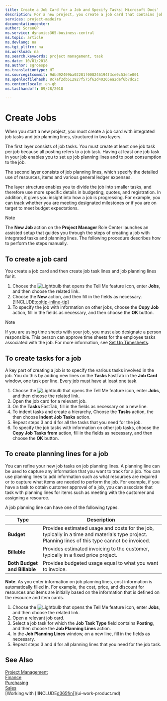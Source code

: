 ```yaml
---
title: Create a Job Card for a Job and Specify Tasks| Microsoft Docs'
description: For a new project, you create a job card that contains job tasks and planning lines, to help you manage progress and budgets.
services: project-madeira
documentationcenter: 
author: SorenGP
ms.service: dynamics365-business-central
ms.topic: article
ms.devlang: na
ms.tgt_pltfrm: na
ms.workload: na
ms.search.keywords: project management, task
ms.date: 10/01/2018
ms.author: sgroespe
ms.translationtype: HT
ms.sourcegitcommit: 9dbd92409ba02281f008246194f3ce0c53e4e001
ms.openlocfilehash: 8c7af2db512927f575f62d40265ea2def6b7dc2c
ms.contentlocale: en-gb
ms.lasthandoff: 09/28/2018

---
```

# <a name="create-jobs"></a>Create Jobs
When you start a new project, you must create a job card with integrated job tasks and job planning lines, structured in two layers.  

The first layer consists of job tasks. You must create at least one job task per job because all posting refers to a job task. Having at least one job task in your job enables you to set up job planning lines and to post consumption to the job.

The second layer consists of job planning lines, which specify the detailed use of resources, items and various general ledger expenses.

The layer structure enables you to divide the job into smaller tasks, and therefore use more specific details in budgeting, quotes, and registration. In addition, it gives you insight into how a job is progressing. For example, you can track whether you are meeting designated milestones or if you are on target to meet budget expectations.

> [!NOTE]  
>   The **New Job** action on the **Project Manager** Role Center launches an assisted setup that guides you through the steps of creating a job with integrated tasks and planning lines. The following procedure describes how to perform the steps manually.

## <a name="to-create-a-job-card"></a>To create a job card
You create a job card and then create job task lines and job planning lines for it.

1. Choose the ![Lightbulb that opens the Tell Me feature](media/ui-search/search_small.png "Tell me what you want to do") icon, enter **Jobs**, and then choose the related link.  
2. Choose the **New** action, and then fill in the fields as necessary. [!INCLUDE[tooltip-inline-tip](includes/tooltip-inline-tip_md.md)]
3. To specify the job with information on other jobs, choose the **Copy Job** action, fill in the fields as necessary, and then choose the **OK** button.

> [!NOTE]  
>   If you are using time sheets with your job, you must also designate a person responsible. This person can approve time sheets for the employee tasks associated with the job. For more information, see [Set Up Timesheets](projects-how-setup-time-sheets.md).

## <a name="to-create-tasks-for-a-job"></a>To create tasks for a job
A key part of creating a job is to specify the various tasks involved in the job. You do this by adding new lines on the **Tasks** FastTab in the **Job Card** window, one task per line. Every job must have at least one task.

1. Choose the ![Lightbulb that opens the Tell Me feature](media/ui-search/search_small.png "Tell me what you want to do") icon, enter **Jobs**, and then choose the related link.
2. Open the job card for a relevant job.
3. On the **Tasks** FastTab, fill in the fields as necessary on a new line.
4. To indent tasks and create a hierarchy, Choose the **Tasks** action, the then choose **Indent Job Tasks** action.
5. Repeat steps 3 and 4 for all the tasks that you need for the job.
6. To specify the job tasks with information on other job tasks, choose the **Copy Job Tasks from** action, fill in the fields as necessary, and then choose the **OK** button.

## <a name="to-create-planning-lines-for-a-job"></a>To create planning lines for a job
You can refine your new job tasks on job planning lines. A planning line can be used to capture any information that you want to track for a job. You can use planning lines to add information such as what resources are required or to capture what items are needed to perform the job. For example, if you have a task to obtain customer approval of a job, you can associate that task with planning lines for items such as meeting with the customer and assigning a resource.  

A job planning line can have one of the following types.  

| Type | Description |
| --- | --- |
| **Budget** |Provides estimated usage and costs for the job, typically in a time and materials type project. Planning lines of this type cannot be invoiced. |
| **Billable** |Provides estimated invoicing to the customer, typically in a fixed price project. |
| **Both Budget and Billable** |Provides budgeted usage equal to what you want to invoice. |

**Note**. As you enter information on job planning lines, cost information is automatically filled in. For example, the cost, price, and discount for resources and items are initially based on the information that is defined on the resource and item cards.

1. Choose the ![Lightbulb that opens the Tell Me feature](media/ui-search/search_small.png "Tell me what you want to do") icon, enter **Jobs**, and then choose the related link.
2. Open a relevant job card.
3. Select a job task for which the **Job Task Type** field contains **Posting**, and then choose the **Job Planning Lines** action.  
4. In the **Job Planning Lines** window, on a new line, fill in the fields as necessary.
5. Repeat steps 3 and 4 for all planning lines that you need for the job task.

## <a name="see-also"></a>See Also
[Project Management](projects-manage-projects.md)  
[Finance](finance.md)  
[Purchasing](purchasing-manage-purchasing.md)         
[Sales](sales-manage-sales.md)      
[Working with [!INCLUDE[d365fin](includes/d365fin_md.md)]](ui-work-product.md)  

